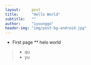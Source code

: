 ```yaml
---
layout:     post
title:      "Hello World"
subtitle:   ""
author:     "iyounggo"
header-img: "img/post-bg-android.jpg"
---
```


* First page
** helo world
> * qu
> * yu
